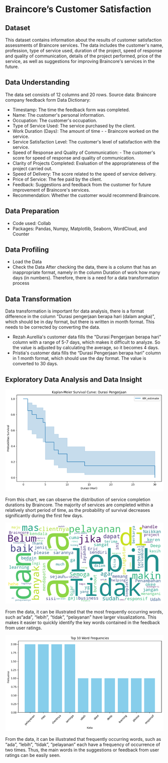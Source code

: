 # Braincore’s Customer Satisfaction

## Dataset
This dataset contains information about the results of customer satisfaction assessments of Braincore services. The data includes the customer's name, profession, type of service used, duration of the project, speed of response and quality of communication, details of the project performed, price of the service, as well as suggestions for improving Braincore's services in the future.


## Data Understanding

The data set consists of 12 columns and 20 rows.
Source data: Braincore company feedback form
Data Dictionary:
- Timestamp: The time the feedback form was completed.
- Name: The customer's personal information.
- Occupation: The customer's occupation.
- Type of Service Used: The service purchased by the client.
- Work Duration (Days): The amount of time - - Braincore worked on the service.
- Service Satisfaction Level: The customer's level of satisfaction with the service.
- Speed of Response and Quality of Communication: - The customer's score for speed of response and quality of communication.
- Clarity of Projects Completed: Evaluation of the appropriateness of the project carried out.
- Speed of Delivery: The score related to the speed of service delivery.
- Price of Service: The fee paid by the client.
- Feedback: Suggestions and feedback from the customer for future improvement of Braincore's services.
- Recommendation: Whether the customer would recommend Braincore.

## Data Preparation

- Code used: Collab
- Packages: Pandas, Numpy, Matplotlib, Seaborn, WordCloud, and Counter

## Data Profiling
- Load the Data
- Check the Data
After checking the data, there is a column that has an inappropriate format, namely in the column Duration of work how many days (in numbers). Therefore, there is a need for a data transformation process

## Data Transformation
Data transformation is important for data analysis, there is a format difference in the column "Durasi pengerjaan berapa hari (dalam angka)", which should be in day format, but there is written in month format. This needs to be corrected by converting the data.
- Rezah Aurellia's customer data fills the "Durasi Pengerjaan berapa hari" column with a range of 5-7 days, which makes it difficult to analyze. So the value is adjusted by calculating the average, so it becomes 4 days.
- Pristia's customer data fills the “Durasi Pengerjaan berapa hari” column in 1 month format, which should use the day format. The value is converted to 30 days.

## Exploratory Data Analysis and Data Insight

![App Screenshot](./images/visualisasi-1.png)

From this chart, we can observe the distribution of service completion durations by Braincore. The majority of services are completed within a relatively short period of time, as the probability of survival decreases significantly during the first few days.

![App Screenshot](./images/word-cloud.png)

From the data, it can be illustrated that the most frequently occurring words, such as“ada”, “lebih”, “tidak”, “pelayanan” have larger visualizations. This makes it easier to quickly identify the key words contained in the feedback from user ratings.

![App Screenshot](./images/word-frequencies.png)

From the data, it can be illustrated that frequently occurring words, such as  “ada”, “lebih”, “tidak”, “pelayanan” each have a frequency of occurrence of two times. Thus, the main words in the suggestions or feedback from user ratings can be easily seen.
